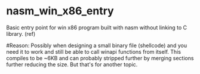 # nasm_win_x86_entry
Basic entry point for win x86 program built with nasm without linking to C library. (ref)

#Reason: 
Possibly when designing a small binary file (shellcode) and you need it to work and still be able to call winapi functions from itself. 
This compiles to be ~6KB and can probably stripped further by merging sections further reducing the size. But that's for another topic.
